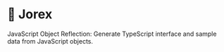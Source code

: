 # 🦖 Jorex 

JavaScript Object Reflection: Generate TypeScript interface and sample data from JavaScript objects.
